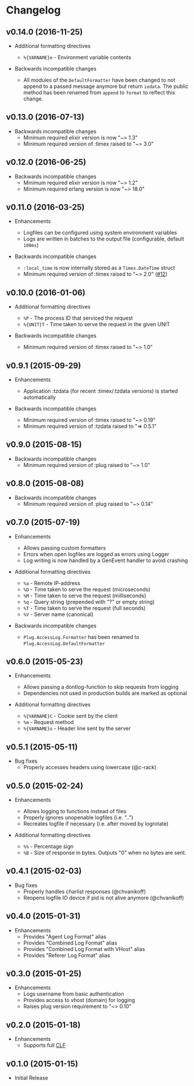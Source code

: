 # Changelog

## v0.14.0 (2016-11-25)

- Additional formatting directives
    - `%{VARNAME}e` - Environment variable contents

- Backwards incompatible changes
    - All modules of the `DefaultFormatter` have been changed to not append to
      a passed message anymore but return `iodata`. The public method has been
      renamed from `append` to `format` to reflect this change.

## v0.13.0 (2016-07-13)

- Backwards incompatible changes
    - Minimum required elixir version is now "~> 1.3"
    - Minimum required version of :timex raised to "~> 3.0"

## v0.12.0 (2016-06-25)

- Backwards incompatible changes
    - Minimum required elixir version is now "~> 1.2"
    - Minimum required erlang version is now "~> 18.0"

## v0.11.0 (2016-03-25)

- Enhancements
    - Logfiles can be configured using system environment variables
    - Logs are written in batches to the output file (configurable, default `100ms`)

- Backwards incompatible changes
    - `:local_time` is now internally stored as a `Timex.DateTime` struct
    - Minimum required version of :timex raised to "~> 2.0" ([#12](https://github.com/mneudert/plug_accesslog/pull/12))

## v0.10.0 (2016-01-06)

- Additional formatting directives
    - `%P` - The process ID that serviced the request
    - `%{UNIT}T` - Time taken to serve the request in the given UNIT

- Backwards incompatible changes
    - Minimum required version of :timex raised to "~> 1.0"

## v0.9.1 (2015-09-29)

- Enhancements
    - Application :tzdata (for recent :timex/:tzdata versions) is started automatically

- Backwards incompatible changes
    - Minimum required version of :timex raised to "~> 0.19"
    - Minimum required version of :tzdata raised to "=> 0.5.1"

## v0.9.0 (2015-08-15)

- Backwards incompatible changes
    - Minimum required version of :plug raised to "~> 1.0"

## v0.8.0 (2015-08-08)

- Backwards incompatible changes
    - Minimum required version of :plug raised to "~> 0.14"

## v0.7.0 (2015-07-19)

- Enhancements
    - Allows passing custom formatters
    - Errors when open logfiles are logged as errors using Logger
    - Log writing is now handled by a GenEvent handler to avoid crashing

- Additional formatting directives
    - `%a` - Remote IP-address
    - `%D` - Time taken to serve the request (microseconds)
    - `%M` - Time taken to serve the request (milliseconds)
    - `%q` - Query string (prepended with "?" or empty string)
    - `%T` - Time taken to serve the request (full seconds)
    - `%V` - Server name (canonical)

- Backwards incompatible changes
    - `Plug.AccessLog.Formatter` has been renamed to `Plug.AccessLog.DefaultFormatter`

## v0.6.0 (2015-05-23)

- Enhancements
    - Allows passing a dontlog-function to skip requests from logging
    - Dependencies not used in production builds are marked as optional

- Additional formatting directives
    - `%{VARNAME}C` - Cookie sent by the client
    - `%m` - Request method
    - `%{VARNAME}o` - Header line sent by the server

## v0.5.1 (2015-05-11)

- Bug fixes
    - Properly accesses headers using lowercase (@c-rack)

## v0.5.0 (2015-02-24)

- Enhancements
    - Allows logging to functions instead of files
    - Properly ignores unopenable logfiles (i.e. "..")
    - Recreates logfile if necessary (i.e. after moved by logrotate)

- Additional formatting directives
    - `%%` - Percentage sign
    - `%B` - Size of response in bytes. Outputs "0" when no bytes are sent.

## v0.4.1 (2015-02-03)

- Bug fixes
    - Properly handles charlist responses (@chvanikoff)
    - Reopens logfile IO device if pid is not alive anymore (@chvanikoff)

## v0.4.0 (2015-01-31)

- Enhancements
    - Provides "Agent Log Format" alias
    - Provides "Combined Log Format" alias
    - Provides "Combined Log Format with VHost" alias
    - Provides "Referer Log Format" alias

## v0.3.0 (2015-01-25)

- Enhancements
    - Logs username from basic authentication
    - Provides access to vhost (domain) for logging
    - Raises plug version requirement to "~> 0.10"

## v0.2.0 (2015-01-18)

- Enhancements
    - Supports full [CLF](http://en.wikipedia.org/wiki/Common_Log_Format)

## v0.1.0 (2015-01-15)

- Initial Release
